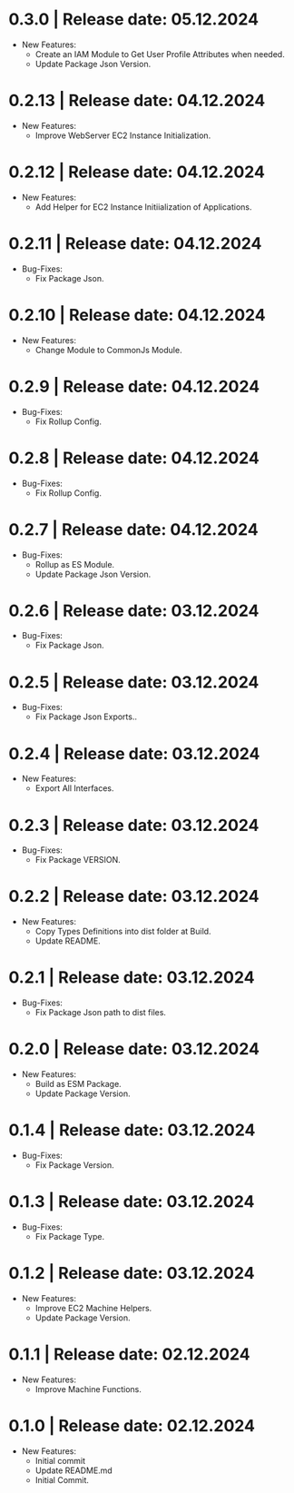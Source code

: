 0.3.0	|	Release date: **05.12.2024**
============================================
* New Features:
  - Create an IAM Module to Get User Profile Attributes when needed.
  - Update Package Json Version.


0.2.13	|	Release date: **04.12.2024**
============================================
* New Features:
  - Improve WebServer EC2 Instance Initialization.


0.2.12	|	Release date: **04.12.2024**
============================================
* New Features:
  - Add Helper for EC2 Instance Initiialization of Applications.


0.2.11	|	Release date: **04.12.2024**
============================================
* Bug-Fixes:
  - Fix Package Json.


0.2.10	|	Release date: **04.12.2024**
============================================
* New Features:
  - Change Module to CommonJs Module.


0.2.9	|	Release date: **04.12.2024**
============================================
* Bug-Fixes:
  - Fix Rollup Config.


0.2.8	|	Release date: **04.12.2024**
============================================
* Bug-Fixes:
  - Fix Rollup Config.


0.2.7	|	Release date: **04.12.2024**
============================================
* Bug-Fixes:
  - Rollup as ES Module.
  - Update Package Json Version.


0.2.6	|	Release date: **03.12.2024**
============================================
* Bug-Fixes:
  - Fix Package Json.


0.2.5	|	Release date: **03.12.2024**
============================================
* Bug-Fixes:
  - Fix Package Json Exports..


0.2.4	|	Release date: **03.12.2024**
============================================
* New Features:
  - Export All Interfaces.


0.2.3	|	Release date: **03.12.2024**
============================================
* Bug-Fixes:
  - Fix Package VERSION.


0.2.2	|	Release date: **03.12.2024**
============================================
* New Features:
  - Copy Types Definitions into dist folder at Build.
  - Update README.


0.2.1	|	Release date: **03.12.2024**
============================================
* Bug-Fixes:
  - Fix Package Json  path to dist files.


0.2.0	|	Release date: **03.12.2024**
============================================
* New Features:
  - Build as ESM Package.
  - Update Package Version.


0.1.4	|	Release date: **03.12.2024**
============================================
* Bug-Fixes:
  - Fix Package Version.


0.1.3	|	Release date: **03.12.2024**
============================================
* Bug-Fixes:
  - Fix Package Type.


0.1.2	|	Release date: **03.12.2024**
============================================
* New Features:
  - Improve EC2 Machine Helpers.
  - Update Package Version.


0.1.1	|	Release date: **02.12.2024**
============================================
* New Features:
  - Improve Machine Functions.


0.1.0	|	Release date: **02.12.2024**
============================================
* New Features:
  - Initial commit
  - Update README.md
  - Initial Commit.


